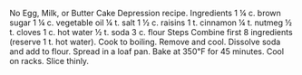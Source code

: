 No Egg, Milk, or Butter Cake
Depression recipe.
Ingredients
1 ¼ c. brown sugar
1 ¼ c. vegetable oil
¼ t. salt
1 ½ c. raisins
1 t. cinnamon
¼ t. nutmeg
½ t. cloves
1 c. hot water
½ t. soda
3 c. flour
Steps
Combine first 8 ingredients (reserve 1 t. hot water). Cook to boiling.
Remove and cool. Dissolve soda and add to flour.
Spread in a loaf pan. Bake at 350℉ for 45 minutes.
Cool on racks. Slice thinly.
